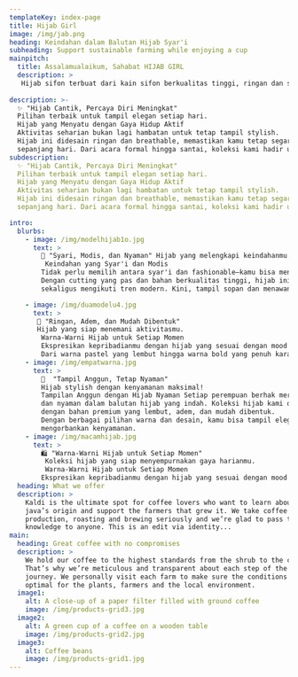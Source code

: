 ```yaml
---
templateKey: index-page
title: Hijab Girl
image: /img/jab.png
heading: Keindahan dalam Balutan Hijab Syar'i
subheading: Support sustainable farming while enjoying a cup
mainpitch:
  title: Assalamualaikum, Sahabat HIJAB GIRL 
  description: >
   Hijab sifon terbuat dari kain sifon berkualitas tinggi, ringan dan sejuk yang akan melengkapi busana kasual dan busana malam Anda dengan sempurna. Kain sifon sedikit transparan dan memiliki hasil akhir matte. Hijab sifon mudah dirawat dan anti kusutt.
    
description: >-
  ✨ "Hijab Cantik, Percaya Diri Meningkat" 
  Pilihan terbaik untuk tampil elegan setiap hari.
  Hijab yang Menyatu dengan Gaya Hidup Aktif
  Aktivitas seharian bukan lagi hambatan untuk tetap tampil stylish. 
  Hijab ini didesain ringan dan breathable, memastikan kamu tetap segar dan percaya diri 
  sepanjang hari. Dari acara formal hingga santai, koleksi kami hadir untuk menemani setiap langkahmu.
subdescription: 
  ✨ "Hijab Cantik, Percaya Diri Meningkat" 
  Pilihan terbaik untuk tampil elegan setiap hari.
  Hijab yang Menyatu dengan Gaya Hidup Aktif
  Aktivitas seharian bukan lagi hambatan untuk tetap tampil stylish. 
  Hijab ini didesain ringan dan breathable, memastikan kamu tetap segar dan percaya diri 
  sepanjang hari. Dari acara formal hingga santai, koleksi kami hadir untuk menemani setiap langkahmu.

intro:
  blurbs:
    - image: /img/modelhijab1o.jpg
      text: >
        💖 "Syari, Modis, dan Nyaman" Hijab yang melengkapi keindahanmu.
         Keindahan yang Syar'i dan Modis
        Tidak perlu memilih antara syar'i dan fashionable—kamu bisa mendapatkan keduanya! 
        Dengan cutting yang pas dan bahan berkualitas tinggi, hijab ini memberikan kesan anggun 
        sekaligus mengikuti tren modern. Kini, tampil sopan dan menawan jadi lebih mudah.

    - image: /img/duamodelu4.jpg
      text: >
       🌸 "Ringan, Adem, dan Mudah Dibentuk" 
       Hijab yang siap menemani aktivitasmu.
        Warna-Warni Hijab untuk Setiap Momen
        Ekspresikan kepribadianmu dengan hijab yang sesuai dengan mood dan occasion!
        Dari warna pastel yang lembut hingga warna bold yang penuh karakter, pilihannya beragam untuk melengkapi outfit favoritmu. Jadikan hijab sebagai bagian dari cerita indah perjalanan hidupmu.
    - image: /img/empatwarna.jpg
      text: >
        🌿  "Tampil Anggun, Tetap Nyaman" 
        Hijab stylish dengan kenyamanan maksimal!
        Tampilan Anggun dengan Hijab Nyaman Setiap perempuan berhak merasa percaya diri
        dan nyaman dalam balutan hijab yang indah. Koleksi hijab kami dirancan khusus 
        dengan bahan premium yang lembut, adem, dan mudah dibentuk.
        Dengan berbagai pilihan warna dan desain, kamu bisa tampil elegan tanpa 
        mengorbankan kenyamanan.
    - image: /img/macamhijab.jpg
      text: >
        🛍️ "Warna-Warni Hijab untuk Setiap Momen" 
         Koleksi hijab yang siap menyempurnakan gaya harianmu.
         Warna-Warni Hijab untuk Setiap Momen
        Ekspresikan kepribadianmu dengan hijab yang sesuai dengan mood dan occasion! Dari warna pastel yang lembut hingga warna bold yang penuh karakter, pilihannya beragam untuk melengkapi outfit favoritmu. Jadikan hijab sebagai bagian dari cerita indah perjalanan hidupmu.
  heading: What we offer
  description: >
    Kaldi is the ultimate spot for coffee lovers who want to learn about their
    java’s origin and support the farmers that grew it. We take coffee
    production, roasting and brewing seriously and we’re glad to pass that
    knowledge to anyone. This is an edit via identity...
main:
  heading: Great coffee with no compromises
  description: >
    We hold our coffee to the highest standards from the shrub to the cup.
    That’s why we’re meticulous and transparent about each step of the coffee’s
    journey. We personally visit each farm to make sure the conditions are
    optimal for the plants, farmers and the local environment.
  image1:
    alt: A close-up of a paper filter filled with ground coffee
    image: /img/products-grid3.jpg
  image2:
    alt: A green cup of a coffee on a wooden table
    image: /img/products-grid2.jpg
  image3:
    alt: Coffee beans
    image: /img/products-grid1.jpg
---
```

